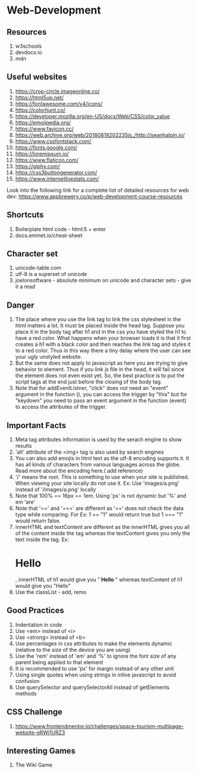 # Web-Development
## Resources
1. w3schools
2. devdocs.io
3. mdn

## Useful websites
1. https://crop-circle.imageonline.co/
2. https://html5up.net/
3. https://fontawesome.com/v4/icons/
4. https://colorhunt.co/
5. https://developer.mozilla.org/en-US/docs/Web/CSS/color_value
6. https://emojipedia.org/
7. https://www.favicon.cc/
8. https://web.archive.org/web/20180819202235js_/http://seanhalpin.io/
9. https://www.cssfontstack.com/
10. https://fonts.google.com/
11. https://loremipsum.io/
12. https://www.flaticon.com/
13. https://giphy.com/
14. https://css3buttongenerator.com/
15. https://www.internetlivestats.com/

Look into the following link for a complete list of detailed resources for web dev: https://www.appbrewery.co/p/web-development-course-resources


## Shortcuts
1. Boilerplate html code - html:5 + enter
2. docs.emmet.io/cheat-sheet

## Character set
1. unicode-table.com
2. utf-8 is a superset of unicode
3. joelonsoftware - absolute minimum on unicode and character sets - give it a read


## Danger
1. The place where you use the link tag to link the css stylesheet in the html matters a lot. It must be placed inside the head tag. Suppose you place it in the body tag after h1 and in the css you have styled the h1 to have a red color. What happens when your browser loads it is that it first creates a h1 with a black color and then reaches the link tag and styles it to a red color. Thus in this way there a tiny delay where the user can see your ugly unstyled website.
2. But the same does not apply to javascript as here you are trying to give behavior to element. Thus if you link js file in the head, it will fail since the element does not even exist yet. So, the best practice is to put the script tags at the end just before the closing of the body tag.
3. Note that for addEventListner, "click" does not need an "event" argument in the function (), you can access the trigger by "this" but for "keydown" you need to pass an event argument in the function (event) to access the attributes of the trigger.


## Important Facts
1. Meta tag attributes information is used by the serach engine to show results
2. 'alt' attribute of the \<img> tag is also used by search engines
3. You can also add emojis in html text as the utf-8 encoding supports it. It has all kinds of characters from various languages across the globe. Read more about the encoding here.( add reference)
4. '/' means the root. This is something to use when your site is published. When viewing your site locally do not use it. Ex: Use 'images/a.png' instead of '/images/a.png' locally
5. Note that 100% == 16px == 1em. Using 'px' is not dynamic but '%' and em 'are'
6. Note that '==' and '===' are different as '==' does not check the data type while comparing. For Ex: 1 == "1" would return true but 1 === "1" would return false.
7. innerHTML and textContent are different as the innerHTML gives you all of the content inside the tag whereas the textContent gives you only the text inside the tag. Ex: <h1><strong> Hello </strong></h1>, innerHTML of h1 would give you "<strong> Hello </strong>" whereas textContent of h1 would give you "Hello"
8. Use the classList - add, remo 


## Good Practices
1. Indentation in code
2. Use \<em> instead of \<i>
3. Use \<strong> instead of \<b>
4. Use percentages in css attributes to make the elements dynamic (relative to the size of the device you are using)
5. Use the 'rem' instead of 'em' and '%' to ignore the font size of any parent being applied to that element
6. It is recommended to use 'px' for margin instead of any other unit
7. Using single quotes when using strings in inline javascript to avoid confusion
8. Use querySelector and querySelectorAll instead of getElements methods


## CSS Challenge
1. https://www.frontendmentor.io/challenges/space-tourism-multipage-website-gRWj1URZ3


## Interesting Games
1. The Wiki Game

